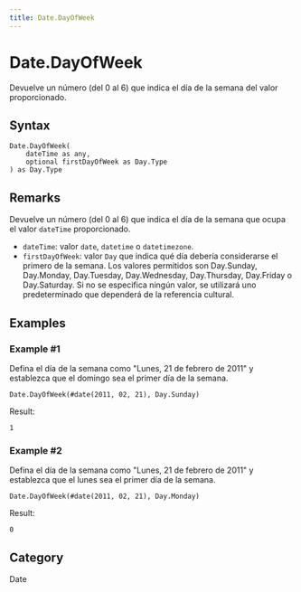 ```yaml
---
title: Date.DayOfWeek
---
```


# Date.DayOfWeek


Devuelve un número (del 0 al 6) que indica el día de la semana del valor proporcionado.


## Syntax

```powerquery
Date.DayOfWeek(
    dateTime as any,
    optional firstDayOfWeek as Day.Type
) as Day.Type
```


## Remarks

Devuelve un número (del 0 al 6) que indica el día de la semana que ocupa el valor <code>dateTime</code> proporcionado.  <ul>        <li><code>dateTime</code>: valor <code>date</code>, <code>datetime</code> o <code>datetimezone</code>.</li>        <li><code>firstDayOfWeek</code>: valor <code>Day</code> que indica qué día debería considerarse el primero de la semana. Los valores permitidos son Day.Sunday, Day.Monday, Day.Tuesday, Day.Wednesday, Day.Thursday, Day.Friday o Day.Saturday. Si no se especifica ningún valor, se utilizará uno predeterminado que dependerá de la referencia cultural.</li>      </ul>


## Examples

### Example #1 
Defina el día de la semana como &#34;Lunes, 21 de febrero de 2011&#34; y establezca que el domingo sea el primer día de la semana.
```powerquery
Date.DayOfWeek(#date(2011, 02, 21), Day.Sunday)
```

Result: 
```powerquery
1
```


### Example #2 
Defina el día de la semana como &#34;Lunes, 21 de febrero de 2011&#34; y establezca que el lunes sea el primer día de la semana.
```powerquery
Date.DayOfWeek(#date(2011, 02, 21), Day.Monday)
```

Result: 
```powerquery
0
```




## Category
Date
